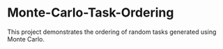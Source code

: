 # Monte-Carlo-Task-Ordering
This project demonstrates the ordering of random tasks generated using Monte Carlo.
